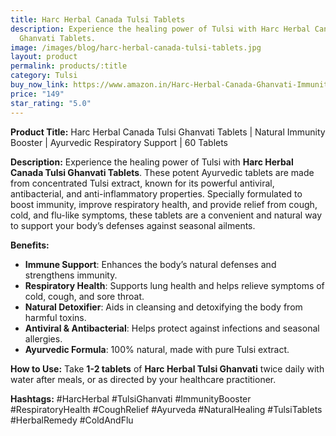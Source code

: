 ```yaml
---
title: Harc Herbal Canada Tulsi Tablets
description: Experience the healing power of Tulsi with Harc Herbal Canada Tulsi
  Ghanvati Tablets.
image: /images/blog/harc-herbal-canada-tulsi-tablets.jpg
layout: product
permalink: products/:title
category: Tulsi
buy_now_link: https://www.amazon.in/Harc-Herbal-Canada-Ghanvati-Immunity/dp/B0B5XXLMVW/ref=sr_1_3_sspa?crid=1WSOVR85O2K5K&tag=m0150-21
price: "149"
star_rating: "5.0"
---
```

**Product Title:** Harc Herbal Canada Tulsi Ghanvati Tablets | Natural Immunity Booster | Ayurvedic Respiratory Support | 60 Tablets

**Description:**
Experience the healing power of Tulsi with **Harc Herbal Canada Tulsi Ghanvati Tablets**. These potent Ayurvedic tablets are made from concentrated Tulsi extract, known for its powerful antiviral, antibacterial, and anti-inflammatory properties. Specially formulated to boost immunity, improve respiratory health, and provide relief from cough, cold, and flu-like symptoms, these tablets are a convenient and natural way to support your body’s defenses against seasonal ailments.

**Benefits:**
- **Immune Support**: Enhances the body’s natural defenses and strengthens immunity.
- **Respiratory Health**: Supports lung health and helps relieve symptoms of cold, cough, and sore throat.
- **Natural Detoxifier**: Aids in cleansing and detoxifying the body from harmful toxins.
- **Antiviral & Antibacterial**: Helps protect against infections and seasonal allergies.
- **Ayurvedic Formula**: 100% natural, made with pure Tulsi extract.

**How to Use:**
Take **1-2 tablets** of **Harc Herbal Tulsi Ghanvati** twice daily with water after meals, or as directed by your healthcare practitioner.

**Hashtags:**
#HarcHerbal #TulsiGhanvati #ImmunityBooster #RespiratoryHealth #CoughRelief #Ayurveda #NaturalHealing #TulsiTablets #HerbalRemedy #ColdAndFlu

